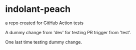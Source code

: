 # indolant-peach
a repo created for GitHub Action tests

A dummy change from 'dev' for testing PR trigger from 'test'.

One last time testing dummy change.